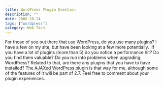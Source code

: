 ```yaml
---
title: WordPress Plugin Question
description: ""
date: 2008-10-14
tags: ["wordpress"]
category: Web Tech
---
```



<p>For those of you out there that use WordPress, do you use many plugins? I have a few on my site, but have been looking at a few more potentially.&nbsp; If you have a lot of plugins (more than 5) do you notice a performance hit? Do you find them valuable? Do you run into problems when upgrading WordPress? Related to that, are there any plugins that you have to have installed? The <a href="https://web.archive.org/web/20131211105408/http://anthologyoi.com/awp">AJAXed WordPress</a> plugin is that way for me, although some of the features of it will be part of 2.7. Feel free to comment about your plugin experiences.</p>
